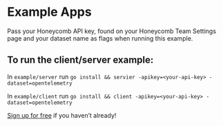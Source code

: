 # Example Apps

Pass your Honeycomb API key, found on your Honeycomb Team Settings page and your dataset name as flags when running this example.

## To run the client/server example:

In `example/server` run `go install && servier -apikey=<your-api-key> -dataset=opentelemetry`

In `example/client` run `go install && client -apikey=<your-api-key> -dataset=opentelemetry`

[Sign up for free](https://ui.honeycomb.io/signup) if you haven’t already!
